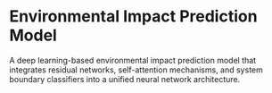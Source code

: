 # Environmental Impact Prediction Model
A deep learning-based environmental impact prediction model that integrates residual networks, self-attention mechanisms, and system boundary classifiers into a unified neural network architecture.